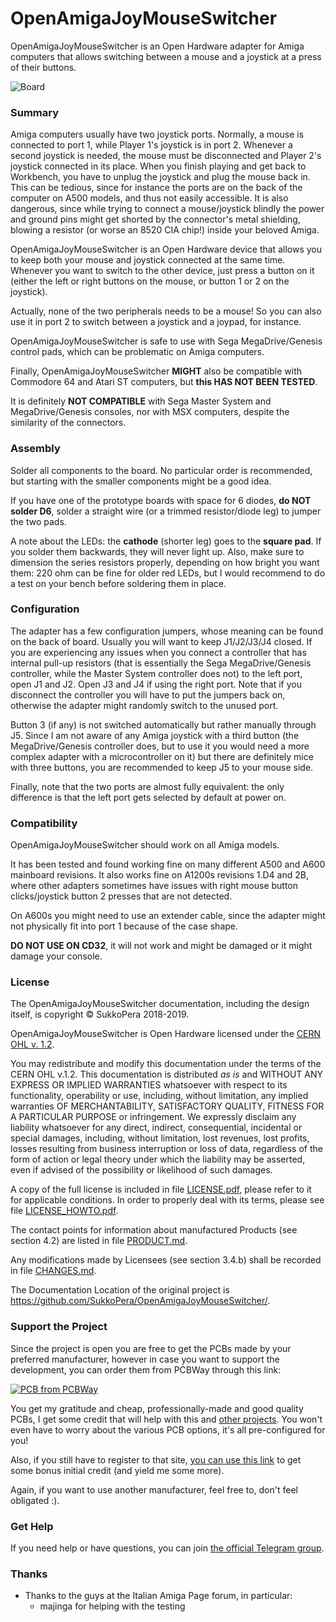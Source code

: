 # OpenAmigaJoyMouseSwitcher
OpenAmigaJoyMouseSwitcher is an Open Hardware adapter for Amiga computers that allows switching between a mouse and a joystick at a press of their buttons.

![Board](https://raw.githubusercontent.com/SukkoPera/OpenAmigaJoyMouseSwitcher/master/doc/render-top.png)

### Summary
Amiga computers usually have two joystick ports. Normally, a mouse is connected to port 1, while Player 1's joystick is in port 2. Whenever a second joystick is needed, the mouse must be disconnected and Player 2's joystick connected in its place. When you finish playing and get back to Workbench, you have to unplug the joystick and plug the mouse back in. This can be tedious, since for instance the ports are on the back of the computer on A500 models, and thus not easily accessible. It is also dangerous, since while trying to connect a mouse/joystick blindly the power and ground pins might get shorted by the connector's metal shielding, blowing a resistor (or worse an 8520 CIA chip!) inside your beloved Amiga.

OpenAmigaJoyMouseSwitcher is an Open Hardware device that allows you to keep both your mouse and joystick connected at the same time. Whenever you want to switch to the other device, just press a button on it (either the left or right buttons on the mouse, or button 1 or 2 on the joystick).

Actually, none of the two peripherals needs to be a mouse! So you can also use it in port 2 to switch between a joystick and a joypad, for instance.

OpenAmigaJoyMouseSwitcher is safe to use with Sega MegaDrive/Genesis control pads, which can be problematic on Amiga computers.

Finally, OpenAmigaJoyMouseSwitcher **MIGHT** also be compatible with Commodore 64 and Atari ST computers, but **this HAS NOT BEEN TESTED**.

It is definitely **NOT COMPATIBLE** with Sega Master System and MegaDrive/Genesis consoles, nor with MSX computers, despite the similarity of the connectors.

### Assembly
Solder all components to the board. No particular order is recommended, but starting with the smaller components might be a good idea.

If you have one of the prototype boards with space for 6 diodes, **do NOT solder D6**, solder a straight wire (or a trimmed resistor/diode leg) to jumper the two pads.

A note about the LEDs: the **cathode** (shorter leg) goes to the **square pad**. If you solder them backwards, they will never light up. Also, make sure to dimension the series resistors properly, depending on how bright you want them: 220 ohm can be fine for older red LEDs, but I would recommend to do a test on your bench before soldering them in place.

### Configuration
The adapter has a few configuration jumpers, whose meaning can be found on the back of board. Usually you will want to keep J1/J2/J3/J4 closed. If you are experiencing any issues when you connect a controller that has internal pull-up resistors (that is essentially the Sega MegaDrive/Genesis controller, while the Master System controller does not) to the left port, open J1 and J2. Open J3 and J4 if using the right port. Note that if you disconnect the controller you will have to put the jumpers back on, otherwise the adapter might randomly switch to the unused port.

Button 3 (if any) is not switched automatically but rather manually through J5. Since I am not aware of any Amiga joystick with a third button (the MegaDrive/Genesis controller does, but to use it you would need a more complex adapter with a microcontroller on it) but there are definitely mice with three buttons, you are recommended to keep J5 to your mouse side.

Finally, note that the two ports are almost fully equivalent: the only difference is that the left port gets selected by default at power on.

### Compatibility
OpenAmigaJoyMouseSwitcher should work on all Amiga models.

It has been tested and found working fine on many different A500 and A600 mainboard revisions. It also works fine on A1200s revisions 1.D4 and 2B, where other adapters sometimes have issues with right mouse button clicks/joystick button 2 presses that are not detected.

On A600s you might need to use an extender cable, since the adapter might not physically fit into port 1 because of the case shape.

**DO NOT USE ON CD32**, it will not work and might be damaged or it might damage your console.

### License
The OpenAmigaJoyMouseSwitcher documentation, including the design itself, is copyright &copy; SukkoPera 2018-2019.

OpenAmigaJoyMouseSwitcher is Open Hardware licensed under the [CERN OHL v. 1.2](http://ohwr.org/cernohl).

You may redistribute and modify this documentation under the terms of the CERN OHL v.1.2. This documentation is distributed *as is* and WITHOUT ANY EXPRESS OR IMPLIED WARRANTIES whatsoever with respect to its functionality, operability or use, including, without limitation, any implied warranties OF MERCHANTABILITY, SATISFACTORY QUALITY, FITNESS FOR A PARTICULAR PURPOSE or infringement. We expressly disclaim any liability whatsoever for any direct, indirect, consequential, incidental or special damages, including, without limitation, lost revenues, lost profits, losses resulting from business interruption or loss of data, regardless of the form of action or legal theory under which the liability may be asserted, even if advised of the possibility or likelihood of such damages.

A copy of the full license is included in file [LICENSE.pdf](LICENSE.pdf), please refer to it for applicable conditions. In order to properly deal with its terms, please see file [LICENSE_HOWTO.pdf](LICENSE_HOWTO.pdf).

The contact points for information about manufactured Products (see section 4.2) are listed in file [PRODUCT.md](PRODUCT.md).

Any modifications made by Licensees (see section 3.4.b) shall be recorded in file [CHANGES.md](CHANGES.md).

The Documentation Location of the original project is https://github.com/SukkoPera/OpenAmigaJoyMouseSwitcher/.

### Support the Project
Since the project is open you are free to get the PCBs made by your preferred manufacturer, however in case you want to support the development, you can order them from PCBWay through this link:

[![PCB from PCBWay](https://www.pcbway.com/project/img/images/frompcbway.png)](https://www.pcbway.com/project/shareproject/OpenAmigaJoyMouseSwitcher_V1.html)

You get my gratitude and cheap, professionally-made and good quality PCBs, I get some credit that will help with this and [other projects](https://www.pcbway.com/project/member/shareproject/?bmbid=41100). You won't even have to worry about the various PCB options, it's all pre-configured for you!

Also, if you still have to register to that site, [you can use this link](https://www.pcbway.com/setinvite.aspx?inviteid=41100) to get some bonus initial credit (and yield me some more).

Again, if you want to use another manufacturer, feel free to, don't feel obligated :).

### Get Help
If you need help or have questions, you can join [the official Telegram group](https://t.me/joinchat/HUHdWBC9J9JnYIrvTYfZmg).

### Thanks
- Thanks to the guys at the Italian Amiga Page forum, in particular:
  - majinga for helping with the testing
